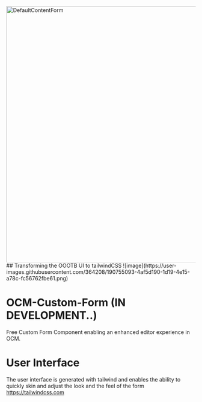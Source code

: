 <img width="681" alt="DefaultContentForm" src="https://user-images.githubusercontent.com/364208/190724683-065d3769-b914-4821-b469-c7cec38ea3de.PNG"> 
## Transforming the OOOTB UI to tailwindCSS
![image](https://user-images.githubusercontent.com/364208/190755093-4af5d190-1d19-4e15-a78c-fc56762fbe61.png)


# OCM-Custom-Form (IN DEVELOPMENT..)
Free Custom Form Component enabling an enhanced editor experience in OCM. 

# User Interface
The user interface is generated with tailwind and enables the ability to quickly skin and adjust the look and the feel of the form 
https://tailwindcss.com


